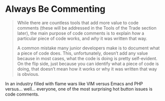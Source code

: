 # Always Be Commenting

> While there are countless tools that add more value to code comments \(these will be addressed in the Tools of the Trade section later\), the main purpose of code comments is to explain _how_ a particular piece of code works, and _why_ it was written that way.
>
> A common mistake many junior developers make is to document what a piece of code does. This, unfortunately, doesn’t add any value because in most cases, what the code is doing is pretty self-evident. On the flip side, just because you can identify what a piece of code is doing, that doesn’t mean how it works or why it was written that way is obvious.

In an industry filled with flame wars like VIM versus Emacs and PHP versus... well... everyone, one of the most surprising hot button issues is code comments.

